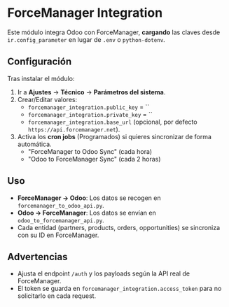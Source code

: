 # ForceManager Integration

Este módulo integra Odoo con ForceManager, **cargando** las claves desde
`ir.config_parameter` en lugar de `.env` o `python-dotenv`.

## Configuración

Tras instalar el módulo:

1. Ir a **Ajustes** → **Técnico** → **Parámetros del sistema**.
2. Crear/Editar valores:
   - `forcemanager_integration.public_key` = ``
   - `forcemanager_integration.private_key` = ``
   - `forcemanager_integration.base_url` (opcional, por defecto `https://api.forcemanager.net`).
3. Activa los **cron jobs** (Programados) si quieres sincronizar de forma automática.
   - "ForceManager to Odoo Sync" (cada hora)
   - "Odoo to ForceManager Sync" (cada 2 horas)

## Uso

- **ForceManager → Odoo**: Los datos se recogen en `forcemanager_to_odoo_api.py`.
- **Odoo → ForceManager**: Los datos se envían en `odoo_to_forcemanager_api.py`.
- Cada entidad (partners, products, orders, opportunities) se sincroniza con su ID en ForceManager.

## Advertencias
- Ajusta el endpoint `/auth` y los payloads según la API real de ForceManager.
- El token se guarda en `forcemanager_integration.access_token` para no solicitarlo en cada request.
